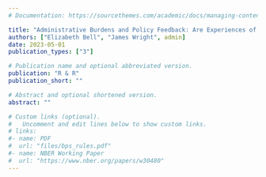 ```yaml
---
# Documentation: https://sourcethemes.com/academic/docs/managing-content/

title: "Administrative Burdens and Policy Feedback: Are Experiences of Burden Associated with Client’s Trust in Government and Civic Predisposition?"
authors: ["Elizabeth Bell", "James Wright", admin]
date: 2023-05-01
publication_types: ["3"]

# Publication name and optional abbreviated version.
publication: "R & R"
publication_short: ""

# Abstract and optional shortened version.
abstract: ""

# Custom links (optional).
#   Uncomment and edit lines below to show custom links.
# links:
#- name: PDF
#  url: "files/bps_rules.pdf"
#- name: NBER Working Paper
#  url: "https://www.nber.org/papers/w30480"
---
```

